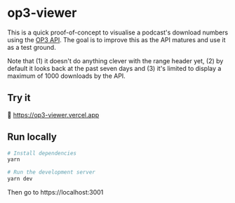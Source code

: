 # op3-viewer

This is a quick proof-of-concept to visualise a podcast's download numbers
using the [OP3 API](https://op3.dev/). The goal is to improve this as the
API matures and use it as a test ground.

Note that (1) it doesn't do anything clever with the range header yet,
(2) by default it looks back at the past seven days and (3) it's limited to
display a maximum of 1000 downloads by the API.

## Try it

🔗 https://op3-viewer.vercel.app

## Run locally

```sh
# Install dependencies
yarn

# Run the development server
yarn dev
```

Then go to https://localhost:3001
